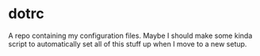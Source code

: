 # dotrc

A repo containing my configuration files. Maybe I should make some kinda script to automatically set all of this stuff up when I move to a new setup.
